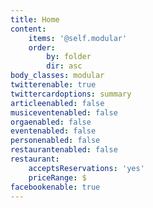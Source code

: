 ```yaml
---
title: Home
content:
    items: '@self.modular'
    order:
        by: folder
        dir: asc
body_classes: modular
twitterenable: true
twittercardoptions: summary
articleenabled: false
musiceventenabled: false
orgaenabled: false
eventenabled: false
personenabled: false
restaurantenabled: false
restaurant:
    acceptsReservations: 'yes'
    priceRange: $
facebookenable: true
---
```



